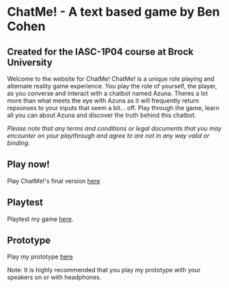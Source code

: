 # ChatMe! - A text based game by Ben Cohen
## Created for the IASC-1P04 course at Brock University

Welcome to the website for ChatMe! ChatMe! is a unique role playing and alternate reality game experience. You play the role of yourself, the player, as you converse and interact with a chatbot named Azuna. Theres a lot more than what meets the eye with Azuna as it will frequently return repsonses to your inputs that seem a bit... off. Play through the game, learn all you can about Azuna and discover the truth behind this chatbot.

*Please note that any terms and conditions or legal documents that you may encounter on your playthrough and agree to are not in any way valid or binding.*

## Play now!

Play ChatMe!'s final version [here](final_build/ChatMe!_Final.html)

## Playtest

Playtest my game [here](playtest/playtest).

## Prototype

Play my prototype [here](prototype/TwineGamePrototype.html)

Note: It is highly recommended that you play my prototype with your speakers on or with headphones.
